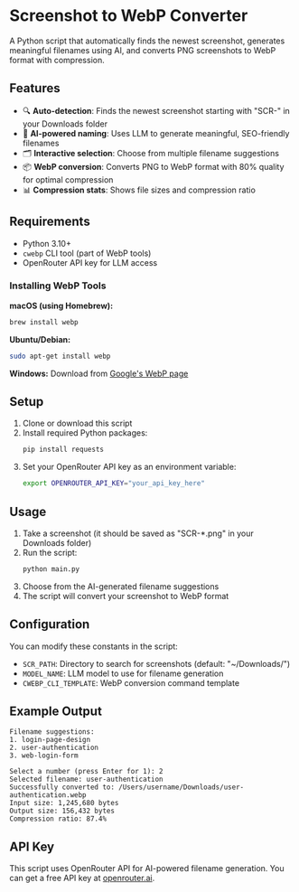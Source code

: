# Screenshot to WebP Converter

A Python script that automatically finds the newest screenshot, generates meaningful filenames using AI, and converts PNG screenshots to WebP format with compression.

## Features

- 🔍 **Auto-detection**: Finds the newest screenshot starting with "SCR-" in your Downloads folder
- 🤖 **AI-powered naming**: Uses LLM to generate meaningful, SEO-friendly filenames
- 🗂️ **Interactive selection**: Choose from multiple filename suggestions
- 📦 **WebP conversion**: Converts PNG to WebP format with 80% quality for optimal compression
- 📊 **Compression stats**: Shows file sizes and compression ratio

## Requirements

- Python 3.10+
- `cwebp` CLI tool (part of WebP tools)
- OpenRouter API key for LLM access

### Installing WebP Tools

**macOS (using Homebrew):**
```bash
brew install webp
```

**Ubuntu/Debian:**
```bash
sudo apt-get install webp
```

**Windows:**
Download from [Google's WebP page](https://developers.google.com/speed/webp/download)

## Setup

1. Clone or download this script
2. Install required Python packages:
   ```bash
   pip install requests
   ```
3. Set your OpenRouter API key as an environment variable:
   ```bash
   export OPENROUTER_API_KEY="your_api_key_here"
   ```

## Usage

1. Take a screenshot (it should be saved as "SCR-*.png" in your Downloads folder)
2. Run the script:
   ```bash
   python main.py
   ```
3. Choose from the AI-generated filename suggestions
4. The script will convert your screenshot to WebP format

## Configuration

You can modify these constants in the script:

- `SCR_PATH`: Directory to search for screenshots (default: "~/Downloads/")
- `MODEL_NAME`: LLM model to use for filename generation
- `CWEBP_CLI_TEMPLATE`: WebP conversion command template

## Example Output

```
Filename suggestions:
1. login-page-design
2. user-authentication
3. web-login-form

Select a number (press Enter for 1): 2
Selected filename: user-authentication
Successfully converted to: /Users/username/Downloads/user-authentication.webp
Input size: 1,245,680 bytes
Output size: 156,432 bytes
Compression ratio: 87.4%
```

## API Key

This script uses OpenRouter API for AI-powered filename generation. You can get a free API key at [openrouter.ai](https://openrouter.ai/).

